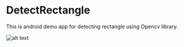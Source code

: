 # DetectRectangle
This is android demo app for detecting rectangle using Opencv library.


![alt text](https://github.com/dhananjay-91/DetectRectangle/blob/master/IMG_20160615_150851.png)
